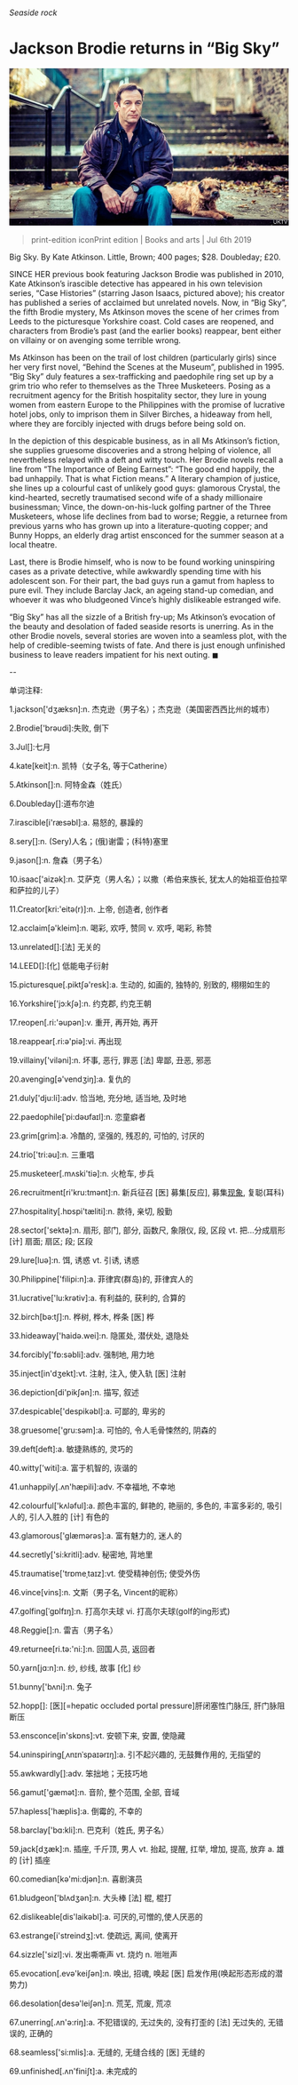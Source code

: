 ###### Seaside rock

# Jackson Brodie returns in “Big Sky” 

![image](images/20190706_BKP001_0.jpg) 

> print-edition iconPrint edition | Books and arts | Jul 6th 2019 

Big Sky. By Kate Atkinson. Little, Brown; 400 pages; $28. Doubleday; £20. 

SINCE HER previous book featuring Jackson Brodie was published in 2010, Kate Atkinson’s irascible detective has appeared in his own television series, “Case Histories” (starring Jason Isaacs, pictured above); his creator has published a series of acclaimed but unrelated novels. Now, in “Big Sky”, the fifth Brodie mystery, Ms Atkinson moves the scene of her crimes from Leeds to the picturesque Yorkshire coast. Cold cases are reopened, and characters from Brodie’s past (and the earlier books) reappear, bent either on villainy or on avenging some terrible wrong. 

Ms Atkinson has been on the trail of lost children (particularly girls) since her very first novel, “Behind the Scenes at the Museum”, published in 1995. “Big Sky” duly features a sex-trafficking and paedophile ring set up by a grim trio who refer to themselves as the Three Musketeers. Posing as a recruitment agency for the British hospitality sector, they lure in young women from eastern Europe to the Philippines with the promise of lucrative hotel jobs, only to imprison them in Silver Birches, a hideaway from hell, where they are forcibly injected with drugs before being sold on. 

In the depiction of this despicable business, as in all Ms Atkinson’s fiction, she supplies gruesome discoveries and a strong helping of violence, all nevertheless relayed with a deft and witty touch. Her Brodie novels recall a line from “The Importance of Being Earnest”: “The good end happily, the bad unhappily. That is what Fiction means.” A literary champion of justice, she lines up a colourful cast of unlikely good guys: glamorous Crystal, the kind-hearted, secretly traumatised second wife of a shady millionaire businessman; Vince, the down-on-his-luck golfing partner of the Three Musketeers, whose life declines from bad to worse; Reggie, a returnee from previous yarns who has grown up into a literature-quoting copper; and Bunny Hopps, an elderly drag artist ensconced for the summer season at a local theatre. 

Last, there is Brodie himself, who is now to be found working uninspiring cases as a private detective, while awkwardly spending time with his adolescent son. For their part, the bad guys run a gamut from hapless to pure evil. They include Barclay Jack, an ageing stand-up comedian, and whoever it was who bludgeoned Vince’s highly dislikeable estranged wife. 

“Big Sky” has all the sizzle of a British fry-up; Ms Atkinson’s evocation of the beauty and desolation of faded seaside resorts is unerring. As in the other Brodie novels, several stories are woven into a seamless plot, with the help of credible-seeming twists of fate. And there is just enough unfinished business to leave readers impatient for his next outing. ◼ 

-- 

 单词注释:

1.jackson['dʒæksn]:n. 杰克逊（男子名）；杰克逊（美国密西西比州的城市） 

2.Brodie['brәudi]:失败, 倒下 

3.Jul[]:七月 

4.kate[keit]:n. 凯特（女子名, 等于Catherine） 

5.Atkinson[]:n. 阿特金森（姓氏） 

6.Doubleday[]:道布尔迪 

7.irascible[i'ræsәbl]:a. 易怒的, 暴躁的 

8.sery[]:n. (Sery)人名；(俄)谢雷；(科特)塞里 

9.jason[]:n. 詹森（男子名） 

10.isaac['aizәk]:n. 艾萨克（男人名）；以撒（希伯来族长, 犹太人的始祖亚伯拉罕和萨拉的儿子） 

11.Creator[kri:'eitә(r)]:n. 上帝, 创造者, 创作者 

12.acclaim[ә'kleim]:n. 喝彩, 欢呼, 赞同 v. 欢呼, 喝彩, 称赞 

13.unrelated[]:[法] 无关的 

14.LEED[]:[化] 低能电子衍射 

15.picturesque[.piktʃә'resk]:a. 生动的, 如画的, 独特的, 别致的, 栩栩如生的 

16.Yorkshire['jɔ:kʃә]:n. 约克郡, 约克王朝 

17.reopen[.ri:'әupәn]:v. 重开, 再开始, 再开 

18.reappear[.ri:ә'piә]:vi. 再出现 

19.villainy['vilәni]:n. 坏事, 恶行, 罪恶 [法] 卑鄙, 丑恶, 邪恶 

20.avenging[ә'vendʒiŋ]:a. 复仇的 

21.duly['dju:li]:adv. 恰当地, 充分地, 适当地, 及时地 

22.paedophile[ˈpi:dəʊfaɪl]:n. 恋童癖者 

23.grim[grim]:a. 冷酷的, 坚强的, 残忍的, 可怕的, 讨厌的 

24.trio['tri:әu]:n. 三重唱 

25.musketeer[.mʌski'tiә]:n. 火枪车, 步兵 

26.recruitment[ri'kru:tmәnt]:n. 新兵征召 [医] 募集[反应], 募集[现象](生理), 复聪(耳科) 

27.hospitality[.hɒspi'tæliti]:n. 款待, 亲切, 殷勤 

28.sector['sektә]:n. 扇形, 部门, 部分, 函数尺, 象限仪, 段, 区段 vt. 把...分成扇形 [计] 扇面; 扇区; 段; 区段 

29.lure[luә]:n. 饵, 诱惑 vt. 引诱, 诱惑 

30.Philippine['filipi:n]:a. 菲律宾(群岛)的, 菲律宾人的 

31.lucrative['lu:krәtiv]:a. 有利益的, 获利的, 合算的 

32.birch[bә:tʃ]:n. 桦树, 桦木, 桦条 [医] 桦 

33.hideaway['haidә.wei]:n. 隐匿处, 潜伏处, 退隐处 

34.forcibly['fɒ:sәbli]:adv. 强制地, 用力地 

35.inject[in'dʒekt]:vt. 注射, 注入, 使入轨 [医] 注射 

36.depiction[di'pikʃәn]:n. 描写, 叙述 

37.despicable['despikәbl]:a. 可鄙的, 卑劣的 

38.gruesome['gru:sәm]:a. 可怕的, 令人毛骨悚然的, 阴森的 

39.deft[deft]:a. 敏捷熟练的, 灵巧的 

40.witty['witi]:a. 富于机智的, 诙谐的 

41.unhappily[.ʌn'hæpili]:adv. 不幸福地, 不幸地 

42.colourful['kʌlәful]:a. 颜色丰富的, 鲜艳的, 艳丽的, 多色的, 丰富多彩的, 吸引人的, 引人入胜的 [计] 有色的 

43.glamorous['glæmәrәs]:a. 富有魅力的, 迷人的 

44.secretly['si:kritli]:adv. 秘密地, 背地里 

45.traumatise['trɒmeˌtaɪz]:vt. 使受精神创伤; 使受外伤 

46.vince[vins]:n. 文斯（男子名, Vincent的昵称） 

47.golfing[ˈgɒlfɪŋ]:n. 打高尔夫球 vi. 打高尔夫球(golf的ing形式) 

48.Reggie[]:n. 雷吉（男子名） 

49.returnee[ri.tә:'ni:]:n. 回国人员, 返回者 

50.yarn[jɑ:n]:n. 纱, 纱线, 故事 [化] 纱 

51.bunny['bʌni]:n. 兔子 

52.hopp[]: [医][=hepatic occluded portal pressure]肝闭塞性门脉压, 肝门脉阻断压 

53.ensconce[in'skɒns]:vt. 安顿下来, 安置, 使隐藏 

54.uninspiring[ˌʌnɪnˈspaɪərɪŋ]:a. 引不起兴趣的, 无鼓舞作用的, 无指望的 

55.awkwardly[]:adv. 笨拙地；无技巧地 

56.gamut['gæmәt]:n. 音阶, 整个范围, 全部, 音域 

57.hapless['hæplis]:a. 倒霉的, 不幸的 

58.barclay['bɑ:kli]:n. 巴克利（姓氏, 男子名） 

59.jack[dʒæk]:n. 插座, 千斤顶, 男人 vt. 抬起, 提醒, 扛举, 增加, 提高, 放弃 a. 雄的 [计] 插座 

60.comedian[kә'mi:djәn]:n. 喜剧演员 

61.bludgeon['blʌdʒәn]:n. 大头棒 [法] 棍, 棍打 

62.dislikeable[dis'laikәbl]:a. 可厌的,可憎的,使人厌恶的 

63.estrange[i'streindʒ]:vt. 使疏远, 离间, 使离开 

64.sizzle['sizl]:vi. 发出嘶嘶声 vt. 烧灼 n. 咝咝声 

65.evocation[.evә'keiʃәn]:n. 唤出, 招魂, 唤起 [医] 启发作用(唤起形态形成的潜势力) 

66.desolation[desә'leiʃәn]:n. 荒芜, 荒废, 荒凉 

67.unerring[.ʌn'ә:riŋ]:a. 不犯错误的, 无过失的, 没有打歪的 [法] 无过失的, 无错误的, 正确的 

68.seamless['si:mlis]:a. 无缝的, 无缝合线的 [医] 无缝的 

69.unfinished[.ʌn'finiʃt]:a. 未完成的 


